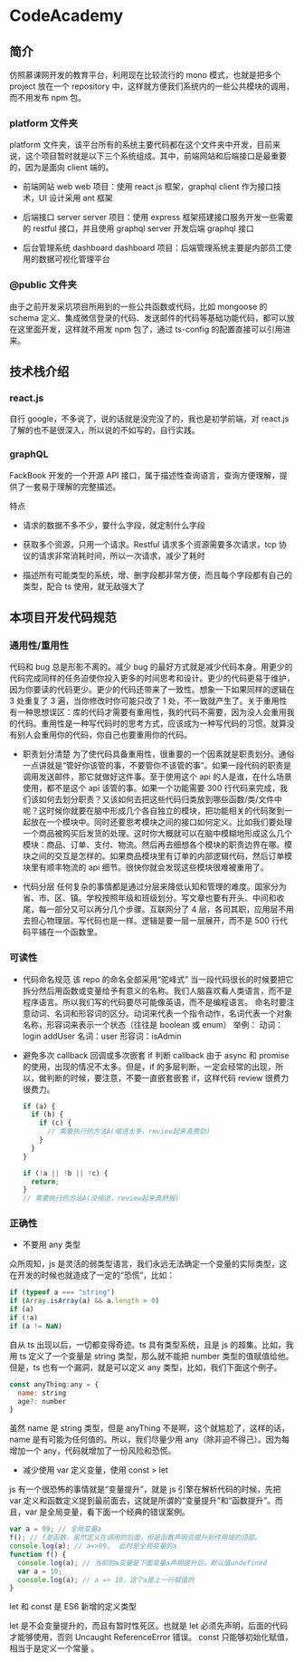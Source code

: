 # CodeAcademy

## 简介

仿照慕课网开发的教育平台，利用现在比较流行的 mono 模式，也就是把多个 project 放在一个 repository 中，这样就方便我们系统内的一些公共模块的调用，而不用发布 npm 包。

### platform 文件夹

platform 文件夹，该平台所有的系统主要代码都在这个文件夹中开发，目前来说，这个项目暂时就是以下三个系统组成。其中，前端网站和后端接口是最重要的，因为是面向 client 端的。

- 前端网站 web
  web 项目：使用 react.js 框架，graphql client 作为接口技术，UI 设计采用 ant 框架

- 后端接口 server
  server 项目：使用 express 框架搭建接口服务开发一些需要的 restful 接口，并且使用 graphql server 开发后端 graphql 接口

- 后台管理系统 dashboard
  dashboard 项目：后端管理系统主要是内部员工使用的数据可视化管理平台

### @public 文件夹

由于之前开发采坑项目所用到的一些公共函数或代码，比如 mongoose 的 schema 定义、集成微信登录的代码、发送邮件的代码等基础功能代码，都可以放在这里面开发，这样就不用发 npm 包了，通过 ts-config 的配置直接可以引用进来。

## 技术栈介绍

### react.js

自行 google，不多说了，说的话就是没完没了的，我也是初学前端，对 react.js 了解的也不是很深入，所以说的不如写的，自行实践。

### graphQL

FackBook 开发的一个开源 API 接口，属于描述性查询语言，查询方便理解，提供了一套易于理解的完整描述。

特点

- 请求的数据不多不少，要什么字段，就定制什么字段

- 获取多个资源，只用一个请求。Restful 请求多个资源需要多次请求，tcp 协议的请求非常消耗时间，所以一次请求，减少了耗时

- 描述所有可能类型的系统，增、删字段都非常方便，而且每个字段都有自己的类型，配合 ts 使用，就无敌强大了

## 本项目开发代码规范

### 通用性/重用性

代码和 bug 总是形影不离的。减少 bug 的最好方式就是减少代码本身。用更少的代码完成同样的任务迫使你投入更多的时间思考和设计。更少的代码更易于维护，因为你要读的代码更少。更少的代码还带来了一致性。想象一下如果同样的逻辑在 3 处重复了 3 遍，当你修改时你可能只改了 1 处，不一致就产生了。关于重用性有一种思想误区：库的代码才需要有重用性，我的代码不需要，因为没人会重用我的代码。重用性是一种写代码时的思考方式，应该成为一种写代码的习惯。就算没有别人会重用你的代码，你自己也要重用你的代码。

- 职责划分清楚
  为了使代码具备重用性，很重要的一个因素就是职责划分。通俗一点讲就是“管好你该管的事，不要管你不该管的事”。如果一段代码的职责是调用发送邮件，那它就做好这件事。至于使用这个 api 的人是谁，在什么场景使用，都不是这个 api 该管的事。如果一个功能需要 300 行代码来完成，我们该如何去划分职责？又该如何去把这些代码归类放到哪些函数/类/文件中呢？这时候你就要在脑中形成几个各自独立的模块，把功能相关的代码聚到一起放在一个模块中。同时还要思考模块之间的接口如何定义。比如我们要处理一个商品被购买后发货的处理。这时你大概就可以在脑中模糊地形成这么几个模块：商品、订单、支付、物流。然后再去细想各个模块的职责边界在哪。模块之间的交互是怎样的。如果商品模块里有订单的内部逻辑代码，然后订单模块里有顺丰物流的 api 细节。很快你就会发现这些模块很难被重用了。

- 代码分层
  任何复杂的事情都是通过分层来降低认知和管理的难度。国家分为省、市、区、镇。学校按照年级和班级划分。写文章也要有开头、中间和收尾，每一部分又可以再分几个步骤。互联网分了 4 层，各司其职，应用层不用去担心物理层。写代码也是一样。逻辑是要一层一层展开，而不是 500 行代码平铺在一个函数里。

### 可读性

- 代码命名规范
  该 repo 的命名全部采用“驼峰式”
  当一段代码很长的时候要把它拆分然后用函数或变量给予有意义的名称。我们人脑喜欢看人类语言，而不是程序语言。所以我们写的代码要尽可能像英语，而不是编程语言。
  命名时要注意动词、名词和形容词的区分。动词来代表一个指令动作，名词代表一个对象名称，形容词来表示一个状态（往往是 boolean 或 enum）
  举例：
  动词：login addUser
  名词：user
  形容词：isAdmin

- 避免多次 callback 回调或多次嵌套 if 判断
  callback 由于 async 和 promise 的使用，出现的情况不太多。但是，if 的多层判断，一定会经常的出现，所以，做判断的时候，要注意，不要一直嵌套嵌套 if，这样代码 review 很费力很费力。

  ```js
  if (a) {
    if (b) {
      if (c) {
        // 需要执行的方法A(缩进太多，review起来真费劲)
      }
    }
  }

  if (!a || !b || !c) {
    return;
  }
  // 需要执行的方法A(没缩进，review起来真舒服)
  ```

### 正确性

- 不要用 any 类型

众所周知，js 是灵活的弱类型语言，我们永远无法确定一个变量的实际类型，这在开发的时候也就造成了一定的“恐慌”，比如：

```js
if (typeof a === "string")
if (Array.isArray(a) && a.length > 0)
if (a)
if (!a)
if (a != NaN)
```

自从 ts 出现以后，一切都变得奇迹。ts 具有类型系统，且是 js 的超集。比如，我用 ts 定义了一个变量是 string 类型，那么就不能把 number 类型的值赋值给他。
但是，ts 也有一个漏洞，就是可以定义 any 类型，比如，我们下面这个例子。

```js
const anyThing:any = {
  name: string
  age?: number
}
```

虽然 name 是 string 类型，但是 anyThing 不是啊，这个就尴尬了，这样的话，name 是有可能为任何值的。所以，我们尽量少用 any（除非迫不得己）。因为每增加一个 any，代码就增加了一份风险和恐慌。

- 减少使用 var 定义变量，使用 const > let

js 有一个很恐怖的事情就是“变量提升”，就是 js 引擎在解析代码的时候，先把 var 定义和函数定义提到最前面去，这就是所谓的“变量提升”和“函数提升”。而且，var 是全局变量，看下面一个经典的错误案例。

```js
var a = 99; // 全局变量a
f(); // f是函数，虽然定义在调用的后面，但是函数声明会提升到作用域的顶部。
console.log(a); // a=>99,  此时是全局变量的a
function f() {
  console.log(a); // 当前的a变量是下面变量a声明提升后，默认值undefined
  var a = 10;
  console.log(a); // a => 10，这个a是上一行赋值的
}
```

let 和 const 是 ES6 新增的定义类型

let 是不会变量提升的，而且有暂时性死区。也就是 let 必须先声明，后面的代码才能够使用，否则 Uncaught ReferenceError 错误。
const 只能够初始化赋值，相当于是定义一个常量
。
